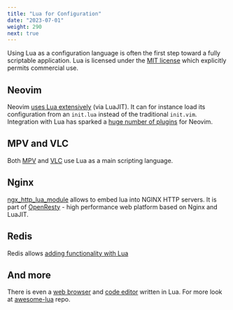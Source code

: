 ```yaml
---
title: "Lua for Configuration"
date: "2023-07-01"
weight: 290
next: true
---
```


Using Lua as a configuration language is often the first step toward
a fully scriptable application.
Lua is licensed under the [MIT license](https://www.lua.org/license.html)
which explicitly permits commercial use.

## Neovim

Neovim [uses Lua extensively](https://neovim.io/doc/user/lua.html) (via LuaJIT).
It can for instance load its configuration from an `init.lua` instead of the
traditional `init.vim`. Integration with Lua has sparked a
[huge number of plugins](https://github.com/search?l=Lua&q=neovim&type=Repositories)
for Neovim.

## MPV and VLC

Both [MPV](https://github.com/mpv-player/mpv/blob/master/DOCS/man/lua.rst)
and [VLC](https://wiki.videolan.org/Documentation:Building_Lua_Playlist_Scripts/)
use Lua as a main scripting language.

## Nginx

[ngx_http_lua_module](https://github.com/openresty/lua-nginx-module) allows
to embed lua into NGINX HTTP servers.
It is part of [OpenResty](https://github.com/openresty/openresty) - high
performance web platform based on Nginx and LuaJIT.

## Redis

Redis allows
[adding functionality with Lua](https://redis.com/ebook/part-3-next-steps/chapter-11-scripting-redis-with-lua/)

## And more

There is even a [web browser](https://github.com/luakit/luakit) and [code editor](https://github.com/rxi/lite) written in Lua.
For more look at [awesome-lua](https://github.com/JaredSartin/awesome-lua) repo.

